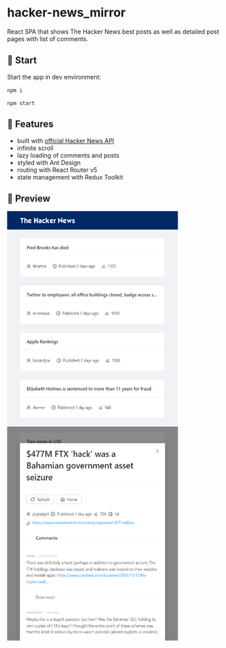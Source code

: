 # hacker-news_mirror

React SPA that shows The Hacker News best posts as well as detailed post pages with list of comments.

## :rocket: Start

Start the app in dev environment:
```
npm i
```

```
npm start
```


## :gift: Features
- built with [official Hacker News API](https://github.com/HackerNews/API)
- infinite scroll
- lazy loading of comments and posts
- styled with Ant Design
- routing with React Router v5
- state management with Redux Toolkit

## :eyes: Preview

<img src="https://github.com/yuann-se/hacker-news_mirror/blob/main/preview/thn1.png" width="400" height="500"/> <img src="https://github.com/yuann-se/hacker-news_mirror/blob/main/preview/thn2.png" width="400" height="500"/>

